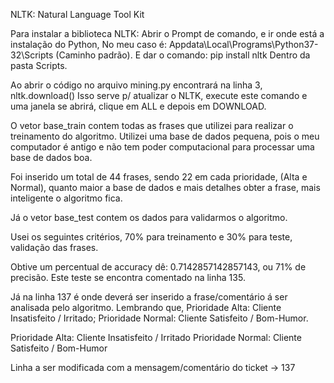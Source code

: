 NLTK: Natural Language Tool Kit

Para instalar a biblioteca NLTK: Abrir o Prompt de comando, e ir onde está a instalação do Python, No meu caso é: Appdata\Local\Programs\Python37-32\Scripts (Caminho padrão). E dar o comando: pip install nltk Dentro da pasta Scripts.

Ao abrir o código no arquivo mining.py encontrará na linha 3, nltk.download() Isso serve p/ atualizar o NLTK, execute este comando e uma janela se abrirá, clique em ALL e depois em DOWNLOAD.

O vetor base_train contem todas as frases que utilizei para realizar o treinamento do algoritmo. Utilizei uma base de dados pequena, pois o meu computador é antigo e não tem poder computacional para processar uma base de dados boa.

Foi inserido um total de 44 frases, sendo 22 em cada prioridade, (Alta e Normal), quanto maior a base de dados e mais detalhes obter a frase, mais inteligente o algoritmo fica.

Já o vetor base_test contem os dados para validarmos o algoritmo.

Usei os seguintes critérios, 70% para treinamento e 30% para teste, validação das frases.

Obtive um percentual de accuracy dê: 0.7142857142857143, ou 71% de precisão. Este teste se encontra comentado na linha 135.

Já na linha 137 é onde deverá ser inserido a frase/comentário á ser analisada pelo algoritmo. Lembrando que, Prioridade Alta: Cliente Insatisfeito / Irritado; Prioridade Normal: Cliente Satisfeito / Bom-Humor.

Prioridade Alta: Cliente Insatisfeito / Irritado
Prioridade Normal: Cliente Satisfeito / Bom-Humor

Linha a ser modificada com a mensagem/comentário do ticket -> 137
